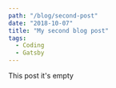 ```yaml
---
path: "/blog/second-post"
date: "2018-10-07"
title: "My second blog post"
tags:
  - Coding
  - Gatsby
---
```


This post it's empty